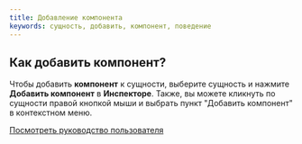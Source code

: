 ```yaml
---
title: Добавление компонента
keywords: сущность, добавить, компонент, поведение
---
```


## Как добавить компонент?

Чтобы добавить **компонент** к сущности, выберите сущность и нажмите **Добавить компонент** в **Инспекторе**. Также, вы можете кликнуть по сущности правой кнопкой мыши и выбрать пункт "Добавить компонент" в контекстном меню.

<a class="docs" href="http://developer.playcanvas.com/en/user-manual/packs/components/" target="_blank">Посмотреть руководство пользователя</a>

